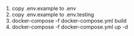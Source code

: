 1. copy .env.example to .env
2. copy .env.example to .env.testing
3. docker-compose -f docker-compose.yml build
4. docker-compose -f docker-compose.yml up -d
